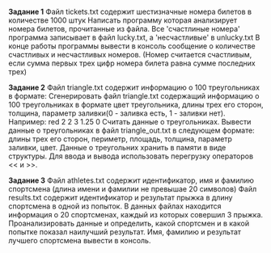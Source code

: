 __Задание 1__
Файл tickets.txt содержит шестизначные номера билетов в количестве 1000 штук
Написать программу которая анализирует номера билетов, прочитанные из файла.
Все 'счастлиные номера' программа записывает в файл lucky.txt, а 'несчастливые' в unlucky.txt
В конце работы программы вывести в консоль сообщение о количестве счастливых и несчастливых номеров.
(Номер считается счастливым, если сумма первых трех цифр номера билета равна сумме последних трех)

__Задание 2__
Файл triangle.txt содержит информацию о 100 треугольниках в формате:
Сгенерировать файл triangle.txt содержащий информацию о 100 треугольниках
в формате цвет треугольника, длины трех его сторон, толщина, параметр заливки(0 - заливка есть, 1 - заливки нет).
Например:
red 2 2 3 1.25 0
Считать данные о треугольниках.
Вывести данные о треугольниках в файл triangle_out.txt в следующем формате:
длины трех его сторон, периметр, площадь, толщина, параметр заливки, цвет.
Данные о треугольних хранить в памяти в виде структуры.
Для ввода и вывода использовать перегрузку операторов << и >>.

__Задание 3__
Файл athletes.txt содержит идентификатор, имя и фамилию спортсмена (длина имени и фамилии не превышае 20 символов)
Файл results.txt содержит идентификатор и результат прыжка в длину спортсмена в одной из попыток.
В данных файлах находится информация о 20 спортсменах, каждый из которых совершил 3 прыжка.
Проанализировать данные и определить,
какой спортсмен и в какой попытке показал наилучший результат.
Имя, фамилию и результат лучшего спортсмена вывести в консоль.

